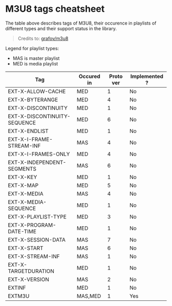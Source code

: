 M3U8 tags cheatsheet
====================

The table above describes tags of M3U8, their occurence in playlists of different types and their support status
in the library.

> Credits to: [grafov/m3u8](https://github.com/grafov/m3u8/blob/master/M3U8.md)

Legend for playlist types:

* MAS is master playlist
* MED is media playlist

| Tag | Occured in | Proto ver | Implemented ? |
|---|---|---|---|
| EXT-X-ALLOW-CACHE | MED | 1 | No |
| EXT-X-BYTERANGE | MED | 4 | No |
| EXT-X-DISCONTINUITY | MED | 1 | No |
| EXT-X-DISCONTINUITY-SEQUENCE | MED | 6 | No |
| EXT-X-ENDLIST | MED | 1 | No |
| EXT-X-I-FRAME-STREAM-INF | MAS | 4 | No |
| EXT-X-I-FRAMES-ONLY | MED | 4 | No |
| EXT-X-INDEPENDENT-SEGMENTS | MAS | 6 | No |
| EXT-X-KEY | MED | 1 | No |
| EXT-X-MAP | MED | 5 | No |
| EXT-X-MEDIA | MAS | 4 | No |
| EXT-X-MEDIA-SEQUENCE | MED | 1 | No |
| EXT-X-PLAYLIST-TYPE | MED | 3 | No |
| EXT-X-PROGRAM-DATE-TIME | MED | 1 | No |
| EXT-X-SESSION-DATA | MAS | 7 | No |
| EXT-X-START | MAS | 6 | No |
| EXT-X-STREAM-INF | MAS | 1 | No |
| EXT-X-TARGETDURATION | MED | 1 | No |
| EXT-X-VERSION | MAS | 2 | No |
| EXTINF | MED | 1 | No |
| EXTM3U | MAS,MED | 1 | Yes |

